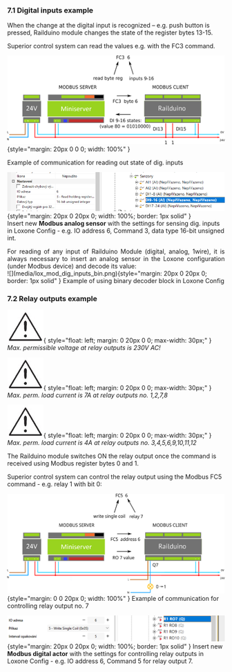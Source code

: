 ### 7.1 Digital inputs example

When the change at the digital input is recognized – e.g. push button is pressed, Railduino module changes the state of the register bytes 13-15.  

Superior control system can read the values e.g. with the FC3 command.  

![](media/Railduino_modbus_inputs.png){style="margin: 20px 0 0 0; width: 100%" } 

Example of communication for reading out state of dig. inputs

![](media/lox_mod_dig_inputs.png){style="margin: 20px 0 20px 0; width: 100%; border: 1px solid" }  
Insert new **Modbus analog sensor** with the settings for sensing dig. inputs in Loxone Config - e.g. IO address 6, Command 3, data type 16-bit unsigned int. 
<div style="text-align: justify;"> 
For reading of any input of Railduino Module (digital, analog, 1wire), it is always necessary to insert an analog sensor in the Loxone configuration
 (under Modbus device) and decode its value:
</div>
![](media/lox_mod_dig_inputs_bin.png){style="margin: 20px 0 20px 0; border: 1px solid" }  
Example of using binary decoder block in Loxone Config
<br>

### 7.2 Relay outputs example

![](media/warning_sign.jpeg){ style="float: left; margin: 0 20px 0 0; max-width: 30px;" }
*Max. permissible voltage at relay outputs is 230V AC!*  

![](media/warning_sign.jpeg){ style="float: left; margin: 0 20px 0 0; max-width: 30px;" }
*Max. perm. load current is 7A at relay outputs no. 1,2,7,8*  

![](media/warning_sign.jpeg){ style="float: left; margin: 0 20px 0 0; max-width: 30px;" }
*Max. perm. load current is 4A at relay outputs no. 3,4,5,6,9,10,11,12*  

The Railduino module switches ON the relay output once the command is received using Modbus register bytes 0 and 1.

Superior control system can control the relay output using the Modbus FC5 command - e.g. relay 1 with bit 0:

![](media/Railduino_modbus_relays.png){style="margin: 0 0 20px 0;  width: 100%" } 
Example of communication for controlling relay output no. 7

![](media/lox_mod_relays.png){style="margin: 20px 0 20px 0; width: 100%; border: 1px solid" } 
Insert new **Modbus digital actor** with the settings for controlling relay outputs in Loxone Config - e.g. IO address 6, Command 5 for relay output 7.
<br>

